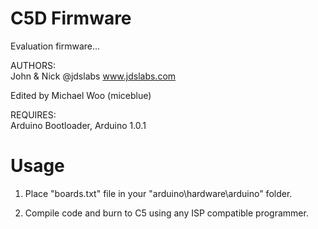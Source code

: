 C5D Firmware
=========================
Evaluation firmware...

AUTHORS:  	
John & Nick @jdslabs
www.jdslabs.com

Edited by Michael Woo (miceblue)

REQUIRES:	
Arduino Bootloader, Arduino 1.0.1

Usage
=========================

1) Place "boards.txt" file in your "arduino\hardware\arduino" folder.

2) Compile code and burn to C5 using any ISP compatible programmer.
